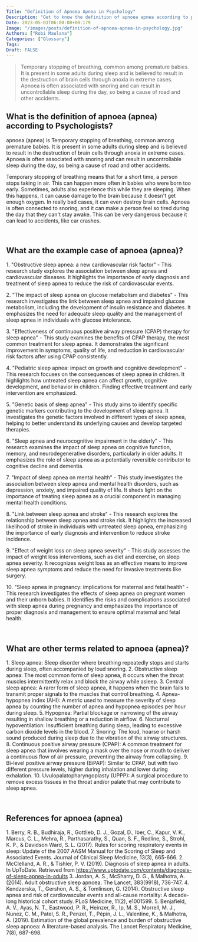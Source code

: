 ```yaml
---
Title: "Definition of Apnoea Apnea in Psychology"
Description: "Get to know the definition of apnoea apnea according to psychologists."
Date: 2023-05-01T06:00:00+00:179
Image: "/images/posts/definition-of-apnoea-apnea-in-psychology.jpg"
Authors: ["Robi Maulana"]
Categories: ["Glossary"]
Tags: 
Draft: FALSE
---
```





> Temporary stopping of breathing, common among premature babies. It is present in some adults during sleep and is believed to result in the destruction of brain cells through anoxia in extreme cases. Apnoea is often associated with snoring and can result in uncontrollable sleep during the day, so being a cause of road and other accidents.

## What is the definition of apnoea (apnea) according to Psychologists?

apnoea (apnea) is Temporary stopping of breathing, common among premature babies. It is present in some adults during sleep and is believed to result in the destruction of brain cells through anoxia in extreme cases. Apnoea is often associated with snoring and can result in uncontrollable sleep during the day, so being a cause of road and other accidents.

Temporary stopping of breathing means that for a short time, a person stops taking in air. This can happen more often in babies who were born too early. Sometimes, adults also experience this while they are sleeping. When this happens, it can cause damage to the brain because it doesn't get enough oxygen. In really bad cases, it can even destroy brain cells. Apnoea is often connected to snoring, and it can make a person feel so tired during the day that they can't stay awake. This can be very dangerous because it can lead to accidents, like car crashes.

 

## What are the example case of apnoea (apnea)?

1\. "Obstructive sleep apnea: a new cardiovascular risk factor" - This research study explores the association between sleep apnea and cardiovascular diseases. It highlights the importance of early diagnosis and treatment of sleep apnea to reduce the risk of cardiovascular events.

2\. "The impact of sleep apnea on glucose metabolism and diabetes" - This research investigates the link between sleep apnea and impaired glucose metabolism, including the development of insulin resistance and diabetes. It emphasizes the need for adequate sleep quality and the management of sleep apnea in individuals with glucose intolerance.

3\. "Effectiveness of continuous positive airway pressure (CPAP) therapy for sleep apnea" - This study examines the benefits of CPAP therapy, the most common treatment for sleep apnea. It demonstrates the significant improvement in symptoms, quality of life, and reduction in cardiovascular risk factors after using CPAP consistently.

4\. "Pediatric sleep apnea: impact on growth and cognitive development" - This research focuses on the consequences of sleep apnea in children. It highlights how untreated sleep apnea can affect growth, cognitive development, and behavior in children. Finding effective treatment and early intervention are emphasized.

5\. "Genetic basis of sleep apnea" - This study aims to identify specific genetic markers contributing to the development of sleep apnea. It investigates the genetic factors involved in different types of sleep apnea, helping to better understand its underlying causes and develop targeted therapies.

6\. "Sleep apnea and neurocognitive impairment in the elderly" - This research examines the impact of sleep apnea on cognitive function, memory, and neurodegenerative disorders, particularly in older adults. It emphasizes the role of sleep apnea as a potentially reversible contributor to cognitive decline and dementia.

7\. "Impact of sleep apnea on mental health" - This study investigates the association between sleep apnea and mental health disorders, such as depression, anxiety, and impaired quality of life. It sheds light on the importance of treating sleep apnea as a crucial component in managing mental health conditions.

8\. "Link between sleep apnea and stroke" - This research explores the relationship between sleep apnea and stroke risk. It highlights the increased likelihood of stroke in individuals with untreated sleep apnea, emphasizing the importance of early diagnosis and intervention to reduce stroke incidence.

9\. "Effect of weight loss on sleep apnea severity" - This study assesses the impact of weight loss interventions, such as diet and exercise, on sleep apnea severity. It recognizes weight loss as an effective means to improve sleep apnea symptoms and reduce the need for invasive treatments like surgery.

10\. "Sleep apnea in pregnancy: implications for maternal and fetal health" - This research investigates the effects of sleep apnea on pregnant women and their unborn babies. It identifies the risks and complications associated with sleep apnea during pregnancy and emphasizes the importance of proper diagnosis and management to ensure optimal maternal and fetal health.

 

## What are other terms related to apnoea (apnea)?

1\. Sleep apnea: Sleep disorder where breathing repeatedly stops and starts during sleep, often accompanied by loud snoring. 2. Obstructive sleep apnea: The most common form of sleep apnea, it occurs when the throat muscles intermittently relax and block the airway while asleep. 3. Central sleep apnea: A rarer form of sleep apnea, it happens when the brain fails to transmit proper signals to the muscles that control breathing. 4. Apnea-hypopnea index (AHI): A metric used to measure the severity of sleep apnea by counting the number of apnea and hypopnea episodes per hour during sleep. 5. Hypopnea: Partial blockage or narrowing of the airway resulting in shallow breathing or a reduction in airflow. 6. Nocturnal hypoventilation: Insufficient breathing during sleep, leading to excessive carbon dioxide levels in the blood. 7. Snoring: The loud, hoarse or harsh sound produced during sleep due to the vibration of the airway structures. 8. Continuous positive airway pressure (CPAP): A common treatment for sleep apnea that involves wearing a mask over the nose or mouth to deliver a continuous flow of air pressure, preventing the airway from collapsing. 9. Bi-level positive airway pressure (BiPAP): Similar to CPAP, but with two different pressure levels, higher during inhalation and lower during exhalation. 10. Uvulopalatopharyngoplasty (UPPP): A surgical procedure to remove excess tissues in the throat and/or palate that may contribute to sleep apnea.

 

## References for apnoea (apnea)

1\. Berry, R. B., Budhiraja, R., Gottlieb, D. J., Gozal, D., Iber, C., Kapur, V. K., Marcus, C. L., Mehra, R., Parthasarathy, S., Quan, S. F., Redline, S., Strohl, K. P., & Davidson Ward, S. L. (2017). Rules for scoring respiratory events in sleep: Update of the 2007 AASM Manual for the Scoring of Sleep and Associated Events. Journal of Clinical Sleep Medicine, 13(3), 665-666. 2. McClelland, A. R., & Tishler, P. V. (2019). Diagnosis of sleep apnea in adults. In UpToDate. Retrieved from https://www.uptodate.com/contents/diagnosis-of-sleep-apnea-in-adults 3. Jordan, A. S., McSharry, D. G., & Malhotra, A. (2014). Adult obstructive sleep apnoea. The Lancet, 383(9918), 736-747. 4. Kendzerska, T., Gershon, A. S., & Tomlinson, G. (2014). Obstructive sleep apnea and risk of cardiovascular events and all-cause mortality: A decade-long historical cohort study. PLoS Medicine, 11(2), e1001599. 5. Benjafield, A. V., Ayas, N. T., Eastwood, P. R., Heinzer, R., Ip, M. S., Morrell, M. J., Nunez, C. M., Patel, S. R., Penzel, T., Pépin, J. L., Valentine, K., & Malhotra, A. (2019). Estimation of the global prevalence and burden of obstructive sleep apnoea: A literature-based analysis. The Lancet Respiratory Medicine, 7(8), 687-698.
